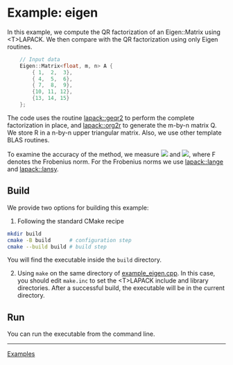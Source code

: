 # Example: eigen

In this example, we compute the QR factorization of an Eigen::Matrix using \<T\>LAPACK. We then compare with the QR factorization using only Eigen routines.

```C++
    // Input data
    Eigen::Matrix<float, m, n> A {
        { 1,  2,  3},
        { 4,  5,  6},
        { 7,  8,  9},
        {10, 11, 12},
        {13, 14, 15}
    };
```

The code uses the routine [lapack::geqr2](../../include/lapack/geqr2.hpp) to perform the complete factorization in place, and [lapack::org2r](../../include/lapack/org2r.hpp) to generate the m-by-n matrix Q. We store R in a n-by-n upper triangular matrix. Also, we use other template BLAS routines.

To examine the accuracy of the method, we measure
<img src="https://latex.codecogs.com/gif.latex?\|Q^tQ&space;-&space;I\|_F" />
and
<img src="https://latex.codecogs.com/gif.latex?\|QR&space;-&space;A\|_F/\|A\|_F" />,
where F denotes the Frobenius norm. For the Frobenius norms we use [lapack::lange](../../include/lapack/lange.hpp) and [lapack::lansy](../../include/lapack/lansy.hpp).

## Build

We provide two options for building this example:

1. Following the standard CMake recipe

```sh
mkdir build
cmake -B build      # configuration step
cmake --build build # build step
```

You will find the executable inside the `build` directory.

2. Using `make` on the same directory of [example_eigen.cpp](example_eigen.cpp). In this case, you should edit `make.inc` to set the \<T\>LAPACK include and library directories. After a successful build, the executable will be in the current directory.

## Run

You can run the executable from the command line.

---

[Examples](../README.md#eigen)